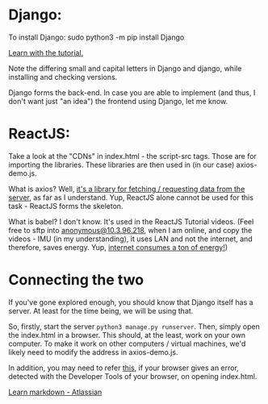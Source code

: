 # Django:

To install Django:
    sudo python3 -m pip install Django

[Learn with the tutorial.](https://docs.djangoproject.com/en/2.1/intro/tutorial01/)

Note the differing small and capital letters in Django and django, while installing and checking versions.

Django forms the back-end. In case you are able to implement (and thus, I don't want just "an idea") the frontend using Django, let me know.

# ReactJS:

Take a look at the "CDNs" in index.html - the script-src tags. Those are for importing the libraries. These libraries are then used in (in our case) axios-demo.js. 

What is axios? Well, [it's a library for fetching / requesting data from the server](https://daveceddia.com/ajax-requests-in-react/), as far as I understand. Yup, ReactJS alone cannot be used for this task - ReactJS forms the skeleton.

What is babel? I don't know. It's used in the ReactJS Tutorial videos. (Feel free to sftp into anonymous@10.3.96.218, when I am online, and copy the videos - IMU (in my understanding), it uses LAN and not the internet, and therefore, saves energy. Yup, [internet consumes a ton of energy!](https://www.forbes.com/sites/christopherhelman/2016/06/28/how-much-electricity-does-it-take-to-run-the-internet/))

# Connecting the two

If you've gone explored enough, you should know that Django itself has a server. At least for the time being, we will be using that.

So, firstly, start the server `python3 manage.py runserver`. Then, simply open the index.html in a browser. This should, at the least, work on your own computer. To make it work on other computers / virtual machines, we'd likely need to modify the address in axios-demo.js.

In addition, you may need to refer [this](https://stackoverflow.com/questions/43357687/django-python-rest-framework-no-access-control-allow-origin-header-is-present), if your browser gives an error, detected with the Developer Tools of your browser, on opening index.html.

[Learn markdown - Atlassian](https://confluence.atlassian.com/bitbucketserver/markdown-syntax-guide-776639995.html)

